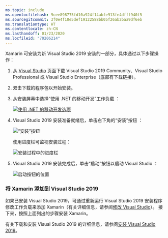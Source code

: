 ```yaml
---
ms.topic: include
ms.openlocfilehash: 9cee898775fd10a924f14abfe913fe4dfff940f5
ms.sourcegitcommit: 3f0e4f10e5def19122588bb05f26ab2baa9df6eb
ms.translationtype: HT
ms.contentlocale: zh-CN
ms.lasthandoff: 01/23/2020
ms.locfileid: "70206214"
---
```

Xamarin 可安装为新  Visual Studio 2019 安装的一部分，具体通过以下步骤操作：

1. 从 [Visual Studio](https://visualstudio.microsoft.com/vs/) 页面下载 Visual Studio 2019 Community、Visual Studio Professional 或 Visual Studio Enterprise（底部有下载链接）。

2. 双击下载的程序包以开始安装。

3. 从安装屏幕中选择“使用 .NET 的移动开发”工作负载  ：

    [![使用 .NET 的移动开发选项](~/get-started/installation/windows-images/vs2019-mobile-dev-workload-sml.png)](~/get-started/installation/windows-images/vs2019-mobile-dev-workload.png#lightbox)

4. Visual Studio 2019 安装准备就绪后，单击右下角的“安装”按钮  ：

    ![“安装”按钮](~/get-started/installation/windows-images/vs2019-click-install.png)

   使用进度栏可监视安装过程：

    ![安装过程中的进度栏](~/get-started/installation/windows-images/vs2019-progress-bars.png)

5. Visual Studio 2019 安装完成后，单击“启动”按钮以启动 Visual Studio  ：

    ![启动按钮的位置](~/get-started/installation/windows-images/vs2019-launch.png)

<a name="vs2019" />

### <a name="adding-xamarin-to-visual-studio-2019"></a>将 Xamarin 添加到 Visual Studio 2019

如果已安装 Visual Studio 2019，可通过重新运行 Visual Studio 2019 安装程序修改工作负载来添加 Xamarin（有关详细信息，请参阅[修改 Visual Studio](https://docs.microsoft.com/visualstudio/install/modify-visual-studio)）。 接下来，按照上面列出的步骤安装 Xamarin。

有关下载和安装 Visual Studio 2019 的详细信息，请参阅[安装 Visual Studio 2019](https://docs.microsoft.com/visualstudio/install/install-visual-studio)。
